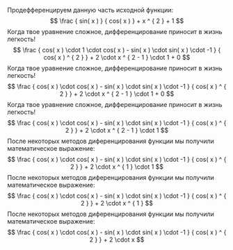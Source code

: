 $\text{Продефференцируем данную часть исходной функции:}$
$$ \frac { sin( x ) } { cos( x ) } + x ^ { 2 } + 1 $$
$\text{Когда твое уравнение сложное, дифференцирование приносит в жизнь легкость!}$
$$ \frac { cos( x ) \cdot 1 \cdot cos( x ) - sin( x ) \cdot sin( x ) \cdot -1 } { cos( x ) ^ { 2 } } + 2 \cdot x ^ { 2 - 1 } \cdot 1 + 0 $$
$\text{Когда твое уравнение сложное, дифференцирование приносит в жизнь легкость!}$
$$ \frac { cos( x ) \cdot cos( x ) - sin( x ) \cdot sin( x ) \cdot -1 } { cos( x ) ^ { 2 } } + 2 \cdot x ^ { 2 - 1 } \cdot 1 + 0 $$
$\text{Когда твое уравнение сложное, дифференцирование приносит в жизнь легкость!}$
$$ \frac { cos( x ) \cdot cos( x ) - sin( x ) \cdot sin( x ) \cdot -1 } { cos( x ) ^ { 2 } } + 2 \cdot x ^ { 2 - 1 } \cdot 1 $$
$\text{После некоторых методов диференцирования функции мы получили математическое выражение:}$
$$ \frac { cos( x ) \cdot cos( x ) - sin( x ) \cdot sin( x ) \cdot -1 } { cos( x ) ^ { 2 } } + 2 \cdot x ^ { 1 } \cdot 1 $$
$\text{После некоторых методов диференцирования функции мы получили математическое выражение:}$
$$ \frac { cos( x ) \cdot cos( x ) - sin( x ) \cdot sin( x ) \cdot -1 } { cos( x ) ^ { 2 } } + 2 \cdot x ^ { 1 } $$
$\text{После некоторых методов диференцирования функции мы получили математическое выражение:}$
$$ \frac { cos( x ) \cdot cos( x ) - sin( x ) \cdot sin( x ) \cdot -1 } { cos( x ) ^ { 2 } } + 2 \cdot x $$
